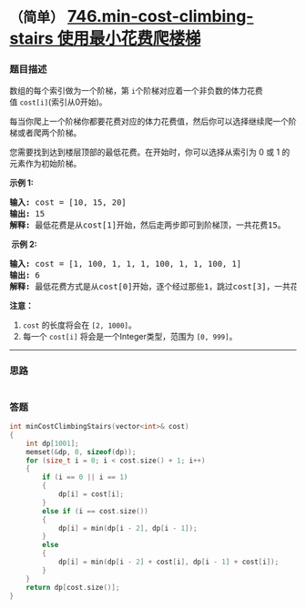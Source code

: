 # `（简单）` [746.min-cost-climbing-stairs 使用最小花费爬楼梯](https://leetcode-cn.com/problems/min-cost-climbing-stairs/)

### 题目描述
<p>数组的每个索引做为一个阶梯，第&nbsp;<code>i</code>个阶梯对应着一个非负数的体力花费值&nbsp;<code>cost[i]</code>(索引从0开始)。</p>

<p>每当你爬上一个阶梯你都要花费对应的体力花费值，然后你可以选择继续爬一个阶梯或者爬两个阶梯。</p>

<p>您需要找到达到楼层顶部的最低花费。在开始时，你可以选择从索引为 0 或 1 的元素作为初始阶梯。</p>

<p><strong>示例&nbsp;1:</strong></p>

<pre><strong>输入:</strong> cost = [10, 15, 20]
<strong>输出:</strong> 15
<strong>解释:</strong> 最低花费是从cost[1]开始，然后走两步即可到阶梯顶，一共花费15。
</pre>

<p><strong>&nbsp;示例 2:</strong></p>

<pre><strong>输入:</strong> cost = [1, 100, 1, 1, 1, 100, 1, 1, 100, 1]
<strong>输出:</strong> 6
<strong>解释:</strong> 最低花费方式是从cost[0]开始，逐个经过那些1，跳过cost[3]，一共花费6。
</pre>

<p><strong>注意：</strong></p>

<ol>
	<li><code>cost</code>&nbsp;的长度将会在&nbsp;<code>[2, 1000]</code>。</li>
	<li>每一个&nbsp;<code>cost[i]</code> 将会是一个Integer类型，范围为&nbsp;<code>[0, 999]</code>。</li>
</ol>


---
### 思路
```
```



### 答题
``` C++
int minCostClimbingStairs(vector<int>& cost)
{
	int dp[1001];
	memset(&dp, 0, sizeof(dp));
	for (size_t i = 0; i < cost.size() + 1; i++)
	{
		if (i == 0 || i == 1)
		{
			dp[i] = cost[i];
		}
		else if (i == cost.size())
		{
			dp[i] = min(dp[i - 2], dp[i - 1]);
		}
		else
		{
			dp[i] = min(dp[i - 2] + cost[i], dp[i - 1] + cost[i]);
		}
	}
	return dp[cost.size()];
}
```




